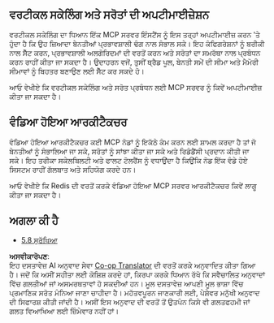 <!--
CO_OP_TRANSLATOR_METADATA:
{
  "original_hash": "cd973a4e381337c6a3ac2443e7548e63",
  "translation_date": "2025-07-14T02:29:24+00:00",
  "source_file": "05-AdvancedTopics/mcp-scaling/README.md",
  "language_code": "pa"
}
-->
## ਵਰਟੀਕਲ ਸਕੇਲਿੰਗ ਅਤੇ ਸਰੋਤਾਂ ਦੀ ਅਪਟੀਮਾਈਜ਼ੇਸ਼ਨ

ਵਰਟੀਕਲ ਸਕੇਲਿੰਗ ਦਾ ਧਿਆਨ ਇੱਕ MCP ਸਰਵਰ ਇੰਸਟੈਂਸ ਨੂੰ ਇਸ ਤਰ੍ਹਾਂ ਅਪਟੀਮਾਈਜ਼ ਕਰਨ 'ਤੇ ਹੁੰਦਾ ਹੈ ਕਿ ਉਹ ਜ਼ਿਆਦਾ ਬੇਨਤੀਆਂ ਪ੍ਰਭਾਵਸ਼ਾਲੀ ਢੰਗ ਨਾਲ ਸੰਭਾਲ ਸਕੇ। ਇਹ ਕੰਫਿਗਰੇਸ਼ਨਾਂ ਨੂੰ ਬਰੀਕੀ ਨਾਲ ਸੈੱਟ ਕਰਨ, ਪ੍ਰਭਾਵਸ਼ਾਲੀ ਅਲਗੋਰਿਦਮਾਂ ਦੀ ਵਰਤੋਂ ਕਰਨ ਅਤੇ ਸਰੋਤਾਂ ਦਾ ਸਮਰੱਥਾ ਨਾਲ ਪ੍ਰਬੰਧਨ ਕਰਨ ਰਾਹੀਂ ਕੀਤਾ ਜਾ ਸਕਦਾ ਹੈ। ਉਦਾਹਰਨ ਵਜੋਂ, ਤੁਸੀਂ ਥ੍ਰੈਡ ਪੂਲ, ਬੇਨਤੀ ਸਮੇਂ ਦੀ ਸੀਮਾ ਅਤੇ ਮੈਮੋਰੀ ਸੀਮਾਵਾਂ ਨੂੰ ਬਿਹਤਰ ਬਣਾਉਣ ਲਈ ਸੈੱਟ ਕਰ ਸਕਦੇ ਹੋ।

ਆਓ ਵੇਖੀਏ ਕਿ ਵਰਟੀਕਲ ਸਕੇਲਿੰਗ ਅਤੇ ਸਰੋਤ ਪ੍ਰਬੰਧਨ ਲਈ MCP ਸਰਵਰ ਨੂੰ ਕਿਵੇਂ ਅਪਟੀਮਾਈਜ਼ ਕੀਤਾ ਜਾ ਸਕਦਾ ਹੈ।  

## ਵੰਡਿਆ ਹੋਇਆ ਆਰਕੀਟੈਕਚਰ

ਵੰਡਿਆ ਹੋਇਆ ਆਰਕੀਟੈਕਚਰ ਕਈ MCP ਨੋਡਾਂ ਨੂੰ ਇਕੱਠੇ ਕੰਮ ਕਰਨ ਲਈ ਸ਼ਾਮਲ ਕਰਦਾ ਹੈ ਤਾਂ ਜੋ ਬੇਨਤੀਆਂ ਨੂੰ ਸੰਭਾਲਿਆ ਜਾ ਸਕੇ, ਸਰੋਤਾਂ ਨੂੰ ਸਾਂਝਾ ਕੀਤਾ ਜਾ ਸਕੇ ਅਤੇ ਰਿਡੰਡੈਂਸੀ ਪ੍ਰਦਾਨ ਕੀਤੀ ਜਾ ਸਕੇ। ਇਹ ਤਰੀਕਾ ਸਕੇਲਬਿਲਟੀ ਅਤੇ ਫਾਲਟ ਟੋਲਰੈਂਸ ਨੂੰ ਵਧਾਉਂਦਾ ਹੈ ਕਿਉਂਕਿ ਨੋਡ ਇੱਕ ਵੰਡੇ ਹੋਏ ਸਿਸਟਮ ਰਾਹੀਂ ਗੱਲਬਾਤ ਅਤੇ ਸਹਿਯੋਗ ਕਰਦੇ ਹਨ।

ਆਓ ਵੇਖੀਏ ਕਿ Redis ਦੀ ਵਰਤੋਂ ਕਰਕੇ ਵੰਡਿਆ ਹੋਇਆ MCP ਸਰਵਰ ਆਰਕੀਟੈਕਚਰ ਕਿਵੇਂ ਲਾਗੂ ਕੀਤਾ ਜਾ ਸਕਦਾ ਹੈ।  

## ਅਗਲਾ ਕੀ ਹੈ

- [5.8 ਸੁਰੱਖਿਆ](../mcp-security/README.md)

**ਅਸਵੀਕਾਰੋਪਣ**:  
ਇਹ ਦਸਤਾਵੇਜ਼ AI ਅਨੁਵਾਦ ਸੇਵਾ [Co-op Translator](https://github.com/Azure/co-op-translator) ਦੀ ਵਰਤੋਂ ਕਰਕੇ ਅਨੁਵਾਦਿਤ ਕੀਤਾ ਗਿਆ ਹੈ। ਜਦੋਂ ਕਿ ਅਸੀਂ ਸਹੀਤਾ ਲਈ ਕੋਸ਼ਿਸ਼ ਕਰਦੇ ਹਾਂ, ਕਿਰਪਾ ਕਰਕੇ ਧਿਆਨ ਰੱਖੋ ਕਿ ਸਵੈਚਾਲਿਤ ਅਨੁਵਾਦਾਂ ਵਿੱਚ ਗਲਤੀਆਂ ਜਾਂ ਅਸਮਰਥਤਾਵਾਂ ਹੋ ਸਕਦੀਆਂ ਹਨ। ਮੂਲ ਦਸਤਾਵੇਜ਼ ਆਪਣੀ ਮੂਲ ਭਾਸ਼ਾ ਵਿੱਚ ਪ੍ਰਮਾਣਿਕ ਸਰੋਤ ਮੰਨਿਆ ਜਾਣਾ ਚਾਹੀਦਾ ਹੈ। ਮਹੱਤਵਪੂਰਨ ਜਾਣਕਾਰੀ ਲਈ, ਪੇਸ਼ੇਵਰ ਮਨੁੱਖੀ ਅਨੁਵਾਦ ਦੀ ਸਿਫਾਰਸ਼ ਕੀਤੀ ਜਾਂਦੀ ਹੈ। ਅਸੀਂ ਇਸ ਅਨੁਵਾਦ ਦੀ ਵਰਤੋਂ ਤੋਂ ਉਤਪੰਨ ਕਿਸੇ ਵੀ ਗਲਤਫਹਮੀ ਜਾਂ ਗਲਤ ਵਿਆਖਿਆ ਲਈ ਜ਼ਿੰਮੇਵਾਰ ਨਹੀਂ ਹਾਂ।